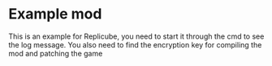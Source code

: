 # Example mod
This is an example for Replicube, you need to start it through the cmd to see the log message. You also need to find the encryption key for compiling the mod and patching the game